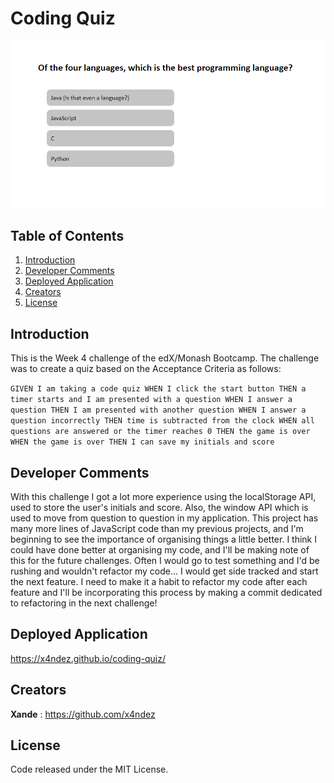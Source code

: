 # Coding Quiz

![Screenshot of application](./assets/screenshot.png)

## Table of Contents

1. [Introduction](#introduction)
2. [Developer Comments](#developer-comments)
3. [Deployed Application](#deployed-application)
4. [Creators](#creators)
5. [License](#license)

## Introduction

This is the Week 4 challenge of the edX/Monash Bootcamp.  The challenge was to create a quiz based on the Acceptance Criteria as follows:

`GIVEN I am taking a code quiz
WHEN I click the start button
THEN a timer starts and I am presented with a question
WHEN I answer a question
THEN I am presented with another question
WHEN I answer a question incorrectly
THEN time is subtracted from the clock
WHEN all questions are answered or the timer reaches 0
THEN the game is over
WHEN the game is over
THEN I can save my initials and score`

## Developer Comments
With this challenge I got a lot more experience using the localStorage API, used to store the user's initials and score. Also, the window API which is used to move from question to question in my application.  This project has many more lines of JavaScript code than my previous projects, and I'm beginning to see the importance of organising things a little better.  I think I could have done better at organising my code, and I'll be making note of this for the future challenges.  Often I would go to test something and I'd be rushing and wouldn't refactor my code... I would get side tracked and start the next feature.  I need to make it a habit to refactor my code after each feature and I'll be incorporating this process by making a commit dedicated to refactoring in the next challenge!

## Deployed Application

<https://x4ndez.github.io/coding-quiz/>

## Creators

**Xande** : <https://github.com/x4ndez>

## License

Code released under the MIT License.